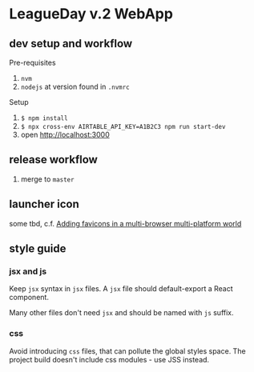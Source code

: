 
# LeagueDay v.2 WebApp

## dev setup and workflow

Pre-requisites

1. `nvm`
2. `nodejs` at version found in `.nvmrc`

Setup

1. `$ npm install`
2. `$ npx cross-env AIRTABLE_API_KEY=A1B2C3 npm run start-dev`
3. open [http://localhost:3000](http://localhost:3000)

## release workflow

1. merge to `master`

## launcher icon

some tbd, c.f. [Adding favicons in a multi-browser multi-platform world](https://mobiforge.com/design-development/adding-favicons-in-a-multi-browser-multi-platform-world)

## style guide

### jsx and js

Keep `jsx` syntax in `jsx` files. A `jsx` file should default-export a React component.

Many other files don't need `jsx` and should be named with `js` suffix.

### css

Avoid introducing `css` files, that can pollute the global styles space. The project build
doesn't include css modules - use JSS instead.

